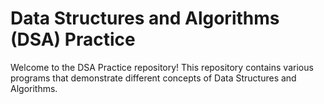 # Data Structures and Algorithms (DSA) Practice

Welcome to the DSA Practice repository! This repository contains various programs that demonstrate different concepts of Data Structures and Algorithms. 